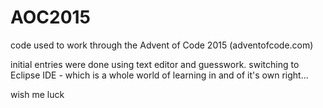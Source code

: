 # AOC2015
code used to work through the Advent of Code 2015 (adventofcode.com)

initial entries were done using text editor and guesswork.  switching to Eclipse IDE - which is a whole world of learning in and of it's own right...

wish me luck
